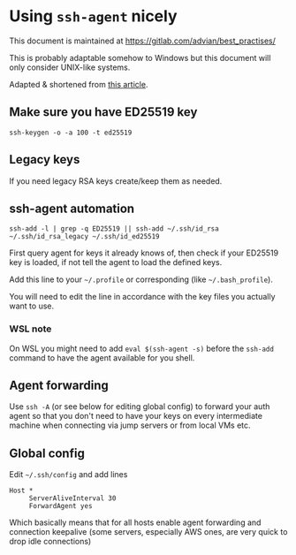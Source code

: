 # Using `ssh-agent` nicely

This document is maintained at <https://gitlab.com/advian/best_practises/>

This is probably adaptable somehow to Windows but this
document will only consider UNIX-like systems.

Adapted & shortened from [this article][thearticle].

[thearticle]: https://blog.g3rt.nl/upgrade-your-ssh-keys.html

## Make sure you have ED25519 key

`ssh-keygen -o -a 100 -t ed25519`

## Legacy keys

If you need legacy RSA keys create/keep them as needed.

## ssh-agent automation

`ssh-add -l | grep -q ED25519 || ssh-add ~/.ssh/id_rsa ~/.ssh/id_rsa_legacy ~/.ssh/id_ed25519`

First query agent for keys it already knows of, then
check if your ED25519 key is loaded, if not tell the
agent to load the defined keys.

Add this line to your `~/.profile` or corresponding
(like `~/.bash_profile`).

You will need to edit the line in accordance with
the key files you actually want to use.

### WSL note

On WSL you might need to add `eval $(ssh-agent -s)` before
the `ssh-add` command to have the agent available for
you shell.

## Agent forwarding

Use `ssh -A` (or see below for editing global config)
to forward your auth agent so that you don't need to
have your keys on every intermediate machine when
connecting via jump servers or from local VMs etc.

## Global config

Edit `~/.ssh/config` and add lines

    Host *
         ServerAliveInterval 30
         ForwardAgent yes

Which basically means that for all hosts enable agent
forwarding and connection keepalive (some servers,
especially AWS ones, are very quick to drop idle connections)

